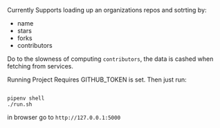 Currently Supports loading up an organizations repos and sotrting by:
- name
- stars
- forks
- contributors

Do to the slowness of computing `contributors`, the data is cashed when fetching from services.


Running Project
Requires GITHUB_TOKEN is set.  Then just run:
```

pipenv shell
./run.sh
```

in browser go to `http://127.0.0.1:5000`

